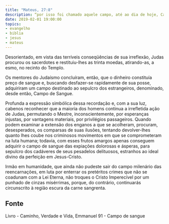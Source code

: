 ```yaml
---
title: "Mateus, 27:8"
description: “por isso foi chamado aquele campo, até ao dia de hoje, Campo de Sangue."
date: 2019-02-01 19:00:00
topics: 
- evangelho
- biblia
- jesus
- mateus
---
```


Desorientado, em vista das terríveis conseqüências de sua irreflexão,
Judas procurou os sacerdotes e restituiu-lhes as trinta moedas, atirando-as, a
esmo, no recinto do Templo.

Os mentores do Judaísmo concluíram, então, que o dinheiro constituía
preço de sangue e, buscando desfazer-se rapidamente de sua posse,
adquiriram um campo destinado ao sepulcro dos estrangeiros, denominado,
desde então, Campo de Sangue.

Profunda a expressão simbólica dessa recordação e, com a sua luz, cabenos
reconhecer que a maioria dos homens continua a irrefletida ação de Judas,
permutando o Mestre, inconscientemente, por esperanças injustas, por vantagens
materiais, por privilégios passageiros. Quando podem examinar a extensão dos
enganos a que se acolheram, procuram, desesperados, os comparsas de suas
ilusões, tentando devolver-lhes quanto lhes coube nos criminosos movimentos em
que se comprometeram na luta humana; todavia, com esses frutos amargos apenas
conseguem adquirir o campo de sangue das expiações dolorosas e ásperas, para
sepulcro dos cadáveres de seus pesadelos delituosos, estranhos ao ideal divino
da perfeição em Jesus-Cristo.

Irmão em humanidade, que ainda não pudeste sair do campo milenário das
reencarnações, em luta por enterrar os pretéritos crimes que não se coadunam com
a Lei Eterna, não troques o Cristo Imperecível por um punhado de cinzas
misérrimas, porque, do contrário, continuarás circunscrito à região escura da
carne sangrenta.


## Fonte
Livro - Caminho, Verdade e Vida, Emmanuel
91 - Campo de sangue
